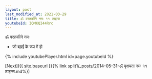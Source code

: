 ```yaml
---
layout: post
last_modified_at: 2021-03-29
title: ॐ वरतकीने नमः ११ टाइम्स
youtubeId: IQMKQI44Rrc
---
```

 
 
 ॐ वरतकीने नमः  
 
 -  जो बढ़ई के रूप में हो 
 
  
 
  
 
 
 
 
 
 


{% include youtubePlayer.html id=page.youtubeId %}
 
[Next]({{ site.baseurl }}{% link  split1/_posts/2014-05-31-ॐ वृक्षयता नमः ११ टाइम्स.md%})
 
